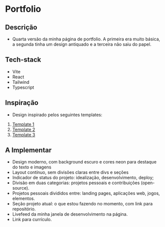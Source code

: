 # Portfolio

## Descrição

- Quarta versão da minha página de portfolio. A primeira era muito básica, a segunda tinha um design antiquado e a terceira não saiu do papel.

## Tech-stack

- Vite 
- React
- Tailwind
- Typescript

## Inspiração

- Design inspirado pelos seguintes templates:
1) <a  target="_blank" href="https://i.pinimg.com/enabled_hi/1200x/f6/f2/82/f6f282669632157cb46e33ea7d8bf5be.jpg">Template 1</a>
2) <a  target="_blank" href="https://i.pinimg.com/enabled_hi/1200x/e3/a6/65/e3a665de65e873779af293188a65be17.jpg">Template 2</a>
3) <a  target="_blank" href="https://i.pinimg.com/736x/ac/b0/8b/acb08b2e95d9196a054f6c77a285ead0.jpg">Template 3</a>

## A Implementar

- Design moderno, com background escuro e cores neon para destaque do texto e imagens
- Layout contínuo, sem divisões claras entre divs e seções
- Indicador de status do projeto: idealização, desenvolvimento, deploy;
- Divisão em duas categorias: projetos pessoais e contribuições (open-source).
- Projetos pessoais divididos entre: landing pages, aplicações web, jogos, elementos.
- Seção projeto atual: o que estou fazendo no momento, com link para repositório.
- Livefeed da minha janela de desenvolvimento na página.
- Link para currículo.